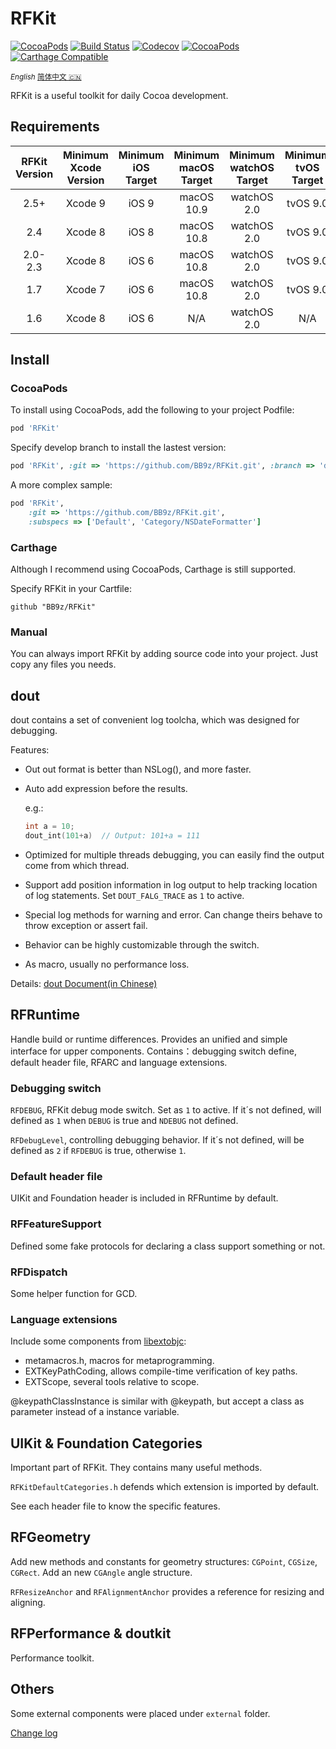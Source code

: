 # RFKit

[![CocoaPods](https://github.com/BB9z/RFKit/workflows/CocoaPods/badge.svg)](https://github.com/BB9z/RFKit/actions?query=workflow%3ACocoaPods)
[![Build Status](https://img.shields.io/travis/BB9z/RFKit.svg?style=flat-square&colorA=333333&colorB=6600cc)](https://travis-ci.com/BB9z/RFKit)
[![Codecov](https://img.shields.io/codecov/c/github/BB9z/RFKit.svg?style=flat-square&colorA=333333&colorB=6600cc)](https://codecov.io/gh/BB9z/RFKit)
[![CocoaPods](https://img.shields.io/cocoapods/v/RFKit.svg?style=flat-square&colorA=333333&colorB=6600cc)](https://cocoapods.org/pods/RFKit)
[![Carthage Compatible](https://img.shields.io/badge/Carthage-compatible-6600cc.svg?style=flat-square&colorA=333333)](https://github.com/Carthage/Carthage)

<base href="//github.com/BB9z/RFKit/blob/master/" />

<small>*English* [简体中文 :cn:](README~zh-hans.md)</small>

RFKit is a useful toolkit for daily Cocoa development.

## Requirements

| RFKit Version | Minimum Xcode Version | Minimum iOS Target  | Minimum macOS Target | Minimum watchOS Target | Minimum tvOS Target |
|:-------------:|:---------------------:|:-------------------:|:--------------------:|:----------------------:|:-------------------:|
| 2.5+            | Xcode 9               | iOS 9  | macOS 10.9  | watchOS 2.0 | tvOS 9.0 |
| 2.4             | Xcode 8               | iOS 8  | macOS 10.8  | watchOS 2.0 | tvOS 9.0 |
| 2.0-2.3       | Xcode 8               | iOS 6  | macOS 10.8  | watchOS 2.0 | tvOS 9.0 |
| 1.7             | Xcode 7               | iOS 6  | macOS 10.8  | watchOS 2.0 | tvOS 9.0 |
| 1.6             | Xcode 8               | iOS 6  | N/A         | watchOS 2.0 | N/A      |

## Install

### CocoaPods

To install using CocoaPods, add the following to your project Podfile:

```ruby
pod 'RFKit'
```

Specify develop branch to install the lastest version:

```ruby
pod 'RFKit', :git => 'https://github.com/BB9z/RFKit.git', :branch => 'develop'
```

A more complex sample:

```ruby
pod 'RFKit',
    :git => 'https://github.com/BB9z/RFKit.git',
    :subspecs => ['Default', 'Category/NSDateFormatter']
```

### Carthage

Although I recommend using CocoaPods, Carthage is still supported.

Specify RFKit in your Cartfile:

```text
github "BB9z/RFKit"
```

### Manual

You can always import RFKit by adding source code into your project. Just copy any files you needs.

## dout

dout contains a set of convenient log toolcha, which was designed for debugging.

Features:

* Out out format is better than NSLog(), and more faster.
* Auto add expression before the results.

  e.g.:

  ```c
  int a = 10;
  dout_int(101+a)  // Output: 101+a = 111
  ```

* Optimized for multiple threads debugging, you can easily find the output come from which thread.
* Support add position information in log output to help tracking location of log statements. Set `DOUT_FALG_TRACE` as `1` to active. 
* Special log methods for warning and error. Can change theirs behave to throw exception or assert fail.
* Behavior can be highly customizable through the switch.
* As macro, usually no performance loss.

Details: [dout Document(in Chinese)](https://github.com/BB9z/RFKit/wiki/dout)

## RFRuntime

Handle build or runtime differences. Provides an unified and simple interface for upper components. Contains：debugging switch define, default header file, RFARC and language extensions.

### Debugging switch

`RFDEBUG`, RFKit debug mode switch. Set as `1` to active. If it´s not defined, will defined as `1` when `DEBUG` is true and `NDEBUG` not defined.

`RFDebugLevel`, controlling debugging behavior. If it´s not defined, will be defined as `2` if `RFDEBUG` is true, otherwise `1`.

### Default header file

UIKit and Foundation header is included in RFRuntime by default.

### RFFeatureSupport

Defined some fake protocols for declaring a class support something or not.

### RFDispatch

Some helper function for GCD.

### Language extensions

Include some components from [libextobjc](https://github.com/jspahrsummers/libextobjc):

* metamacros.h, macros for metaprogramming.
* EXTKeyPathCoding, allows compile-time verification of key paths.
* EXTScope, several tools relative to scope.

@keypathClassInstance is similar with @keypath, but accept a class as parameter instead of a instance variable.

## UIKit & Foundation Categories

Important part of RFKit. They contains many useful methods.

`RFKitDefaultCategories.h` defends which extension is imported by default.

See each header file to know the specific features.

## RFGeometry

Add new methods and constants for geometry structures: `CGPoint`, `CGSize`, `CGRect`. Add an new `CGAngle` angle structure.

`RFResizeAnchor` and `RFAlignmentAnchor` provides a reference for resizing and aligning.

## RFPerformance & doutkit

Performance toolkit.

## Others

Some external components were placed under `external` folder.

[Change log](https://github.com/BB9z/RFKit/releases)
